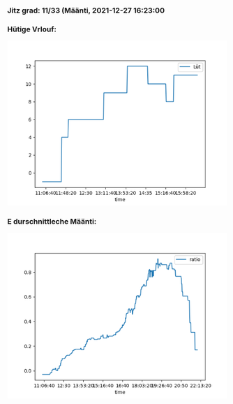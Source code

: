 ### Jitz grad: 11/33 (Määnti, 2021-12-27 16:23:00

### Hütige Vrlouf:
![Graph](Today.png)

### E durschnittleche Määnti:
![Graph](Määnti.png)